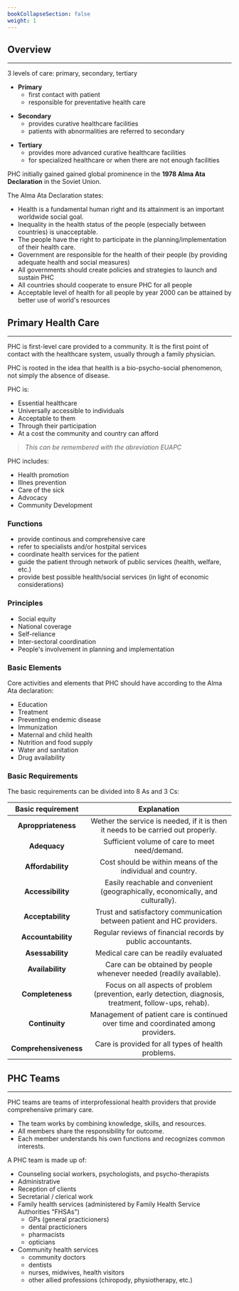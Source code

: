 ```yaml
---
bookCollapseSection: false
weight: 1
---
```


## **Overview**
---


3 levels of care: primary, secondary, tertiary

* **Primary**
    * first contact with patient
    * responsible for preventative health care
<!-- -->
* **Secondary**
    * provides curative healthcare facilities
    * patients with abnormalities are referred to secondary
<!-- -->
* **Tertiary**
    * provides more advanced curative healthcare facilities
    * for specialized healthcare or when there are not enough facilities

PHC initially gained gained global prominence in the **1978 Alma Ata Declaration** in the Soviet Union.


The Alma Ata Declaration states:
* Health is a fundamental human right and its attainment is an important worldwide social goal.
* Inequality in the health status of the people (especially between countries) is unacceptable.
* The people have the right to participate in the planning/implementation of their health care.
* Government are responsible for the health of their people (by providing adequate health and social measures)
* All governments should create policies and strategies to launch and sustain PHC
* All countries should cooperate to ensure PHC for all people
* Acceptable level of health for all people by year 2000 can be attained by better use of world's resources


## **Primary Health Care**
---

PHC is first-level care provided to a community. It is the first point of contact with the healthcare system, usually through a family physician.

PHC is rooted in the idea that health is a bio-psycho-social phenomenon, not simply the absence of disease.

PHC is:

* Essential healthcare
* Universally accessible to individuals
* Acceptable to them
* Through their participation
* At a cost the community and country can afford

> *This can be remembered with the abreviation EUAPC*

PHC includes:
* Health promotion
* Illnes prevention
* Care of the sick
* Advocacy
* Community Development

### **Functions**

* provide continous and comprehensive care
* refer to specialists and/or hostpital services
* coordinate health services for the patient
* guide the patient through network of public services (health, welfare, etc.)
* provide best possible health/social services (in light of economic considerations)

### **Principles**
* Social equity
* National coverage
* Self-reliance
* Inter-sectoral coordination
* People's involvement in planning and implementation

### **Basic Elements**

Core activities and elements that PHC should have according to the Alma Ata declaration:
* Education
* Treatment
* Preventing endemic disease
* Immunization
* Maternal and child health
* Nutrition and food supply
* Water and sanitation
* Drug availability

### **Basic Requirements**

The basic requirements can be divided into 8 As and 3 Cs:

| Basic requirement | Explanation |
|:--:|:--:|
|**Aproppriateness**| Wether the service is needed, if it is then it needs to be carried out properly.|
|**Adequacy**| Sufficient volume of care to meet need/demand.|
|**Affordability**| Cost should be within means of the individual and country.
|**Accessibility**| Easily reachable and convenient (geographically, economically, and culturally).
|**Acceptability**| Trust and satisfactory communication between patient and HC providers.
|**Accountability**| Regular reviews of financial records by public accountants.
|**Asessability**| Medical care can be readily evaluated
|**Availability**| Care can be obtained by people whenever needed (readily available).
|**Completeness**| Focus on all aspects of problem (prevention, early detection, diagnosis, treatment, follow-ups, rehab).
|**Continuity**| Management of patient care is continued over time and coordinated among providers.
|**Comprehensiveness**| Care is provided for all types of health problems.

## **PHC Teams**
---

PHC teams are teams of interprofessional health providers that provide comprehensive primary care.

* The team works by combining knowledge, skills, and resources.
* All members share the responsibility for outcome.
* Each member understands his own functions and recognizes common interests.


A PHC team is made up of:

* Counseling social workers, psychologists, and psycho-therapists
* Administrative
* Reception of clients
* Secretarial / clerical work
* Family health services (administered by Family Health Service Authorities "FHSAs")
    * GPs (general practicioners)
    * dental practicioners
    * pharmacists
    * opticians
* Community health services
    * community doctors
    * dentists
    * nurses, midwives, health visitors
    * other allied professions (chiropody, physiotherapy, etc.)
<!-- -->

